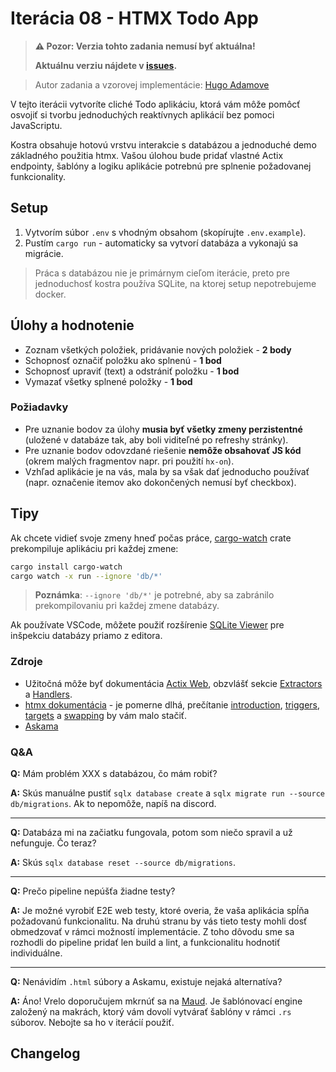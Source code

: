 # Iterácia 08 - HTMX Todo App

> **⚠️ Pozor: Verzia tohto zadania nemusí byť aktuálna!**
>
> **Aktuálnu verziu nájdete v [issues](https://gitlab.fi.muni.cz/pv281/pv281-iterations-2023/-/issues/).**

> Autor zadania a vzorovej implementácie: [Hugo Adamove](https://gitlab.fi.muni.cz/xadamove)

V tejto iterácii vytvoríte cliché Todo aplikáciu, ktorá vám môže pomôcť osvojiť si tvorbu jednoduchých reaktívnych aplikácií bez pomoci JavaScriptu.

Kostra obsahuje hotovú vrstvu interakcie s databázou a jednoduché demo základného použitia htmx. Vašou úlohou bude pridať vlastné Actix endpointy, šablóny a logiku aplikácie potrebnú pre splnenie požadovanej funkcionality.

## Setup

1. Vytvorím súbor `.env` s vhodným obsahom (skopírujte `.env.example`).
2. Pustím `cargo run` - automaticky sa vytvorí databáza a vykonajú sa migrácie.

> Práca s databázou nie je primárnym cieľom iterácie, preto pre jednoduchosť kostra používa SQLite, na ktorej setup nepotrebujeme docker.

## Úlohy a hodnotenie

- Zoznam všetkých položiek, pridávanie nových položiek - **2 body**
- Schopnosť označiť položku ako splnenú - **1 bod**
- Schopnosť upraviť (text) a odstrániť položku - **1 bod**
- Vymazať všetky splnené položky - **1 bod**

### Požiadavky

- Pre uznanie bodov za úlohy **musia byť všetky zmeny perzistentné** (uložené v databáze tak, aby boli viditeľné po refreshy stránky).
- Pre uznanie bodov odovzdané riešenie **nemôže obsahovať JS kód** (okrem malých fragmentov napr. pri použití `hx-on`).
- Vzhľad aplikácie je na vás, mala by sa však dať jednoducho používať (napr. označenie itemov ako dokončených nemusí byť checkbox).

## Tipy

Ak chcete vidieť svoje zmeny hneď počas práce, [cargo-watch](https://crates.io/crates/cargo-watch) crate prekompiluje aplikáciu pri každej zmene:

```bash
cargo install cargo-watch
cargo watch -x run --ignore 'db/*'
```
> **Poznámka**: `--ignore 'db/*'` je potrebné, aby sa zabránilo prekompilovaniu pri každej zmene databázy.

Ak používate VSCode, môžete použiť rozšírenie [SQLite Viewer](https://marketplace.visualstudio.com/items?itemName=qwtel.sqlite-viewer) pre inšpekciu databázy priamo z editora.

### Zdroje

- Užitočná môže byť dokumentácia [Actix Web](https://actix.rs/docs/), obzvlášť sekcie [Extractors](https://actix.rs/docs/extractors/) a [Handlers](https://actix.rs/docs/handlers/).
- [htmx dokumentácia](https://htmx.org/docs) - je pomerne dlhá, prečítanie [introduction](https://htmx.org/docs/#introduction), [triggers](https://htmx.org/docs/#triggers), [targets](https://htmx.org/docs/#targets) a [swapping](https://htmx.org/docs/#swapping) by vám malo stačiť.
- [Askama](https://djc.github.io/askama/)

### Q&A

**Q:** Mám problém XXX s databázou, čo mám robiť?

**A:** Skús manuálne pustiť `sqlx database create` a `sqlx migrate run --source db/migrations`. Ak to nepomôže, napíš na discord.

---

**Q:** Databáza mi na začiatku fungovala, potom som niečo spravil a už nefunguje. Čo teraz?

**A:** Skús `sqlx database reset --source db/migrations`.

---

**Q:** Prečo pipeline nepúšťa žiadne testy?

**A:** Je možné vyrobiť E2E web testy, ktoré overia, že vaša aplikácia spĺňa požadovanú funkcionalitu. Na druhú stranu by vás tieto testy mohli dosť obmedzovať v rámci možností implementácie. Z toho dôvodu sme sa rozhodli do pipeline pridať len build a lint, a funkcionalitu hodnotiť individuálne.

---

**Q:** Nenávidím `.html` súbory a Askamu, existuje nejaká alternatíva?

**A:** Áno! Vrelo doporučujem mkrnúť sa na [Maud](https://maud.lambda.xyz/). Je šablónovací engine založený na makrách, ktorý vám dovolí vytvárať šablóny v rámci `.rs` súborov. Nebojte sa ho v iterácií použiť.

## Changelog